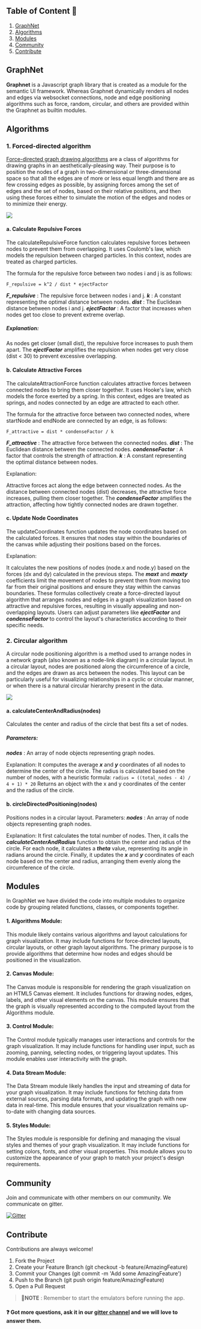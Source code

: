 ## Table of Content 📑

1. [GraphNet](#codelabz)
2. [Algorithms](#algorithms)
3. [Modules](#modules)
4. [Community](#community)
5. [Contribute](#contribute)

## GraphNet

**Graphnet** is a Javascript graph library that is created as a module for the semantic UI framework. Whereas Graphnet dynamically renders all nodes and edges via websocket connections, node and edge positioning algorithms such as force, random, circular, and others are provided within the Graphnet as builtin modules.

## Algorithms

### 1. Forced-directed algorithm

[Force-directed graph drawing algorithms](https://en.wikipedia.org/wiki/Force-directed_graph_drawing) are a class of algorithms for drawing graphs in an aesthetically-pleasing way. Their purpose is to position the nodes of a graph in two-dimensional or three-dimensional space so that all the edges are of more or less equal length and there are as few crossing edges as possible, by assigning forces among the set of edges and the set of nodes, based on their relative positions, and then using these forces either to simulate the motion of the edges and nodes or to minimize their energy.

![](https://github.com/Pushpendra766/GraphNet/blob/readme/assets/force-directed.gif)

#### a. Calculate Repulsive Forces
The calculateRepulsiveForce function calculates repulsive forces between nodes to prevent them from overlapping. It uses Coulomb's law, which models the repulsion between charged particles. In this context, nodes are treated as charged particles.

The formula for the repulsive force between two nodes i and j is as follows:

`F_repulsive = k^2 / dist * ejectFactor`

***F_repulsive*** : The repulsive force between nodes i and j.
***k*** : A constant representing the optimal distance between nodes.
***dist*** : The Euclidean distance between nodes i and j.
***ejectFactor*** : A factor that increases when nodes get too close to prevent extreme overlap.

##### Explanation:
As nodes get closer (small dist), the repulsive force increases to push them apart.
The ***ejectFactor*** amplifies the repulsion when nodes get very close (dist < 30) to prevent excessive overlapping.
#### b. Calculate Attractive Forces
The calculateAttractionForce function calculates attractive forces between connected nodes to bring them closer together. It uses Hooke's law, which models the force exerted by a spring. In this context, edges are treated as springs, and nodes connected by an edge are attracted to each other.

The formula for the attractive force between two connected nodes, where startNode and endNode are connected by an edge, is as follows:

`F_attractive = dist * condenseFactor / k`

***F_attractive*** : The attractive force between the connected nodes.
***dist*** : The Euclidean distance between the connected nodes.
***condenseFactor*** : A factor that controls the strength of attraction.
***k*** : A constant representing the optimal distance between nodes.

Explanation:

Attractive forces act along the edge between connected nodes.
As the distance between connected nodes (dist) decreases, the attractive force increases, pulling them closer together.
The ***condenseFactor*** amplifies the attraction, affecting how tightly connected nodes are drawn together.
#### c. Update Node Coordinates
The updateCoordinates function updates the node coordinates based on the calculated forces. It ensures that nodes stay within the boundaries of the canvas while adjusting their positions based on the forces.

Explanation:

It calculates the new positions of nodes (node.x and node.y) based on the forces (dx and dy) calculated in the previous steps.
The ***maxt*** and ***maxty*** coefficients limit the movement of nodes to prevent them from moving too far from their original positions and ensure they stay within the canvas boundaries.
These formulas collectively create a force-directed layout algorithm that arranges nodes and edges in a graph visualization based on attractive and repulsive forces, resulting in visually appealing and non-overlapping layouts. Users can adjust parameters like ***ejectFactor*** and ***condenseFactor*** to control the layout's characteristics according to their specific needs.

### 2. Circular algorithm

A circular node positioning algorithm is a method used to arrange nodes in a network graph (also known as a node-link diagram) in a circular layout. In a circular layout, nodes are positioned along the circumference of a circle, and the edges are drawn as arcs between the nodes. This layout can be particularly useful for visualizing relationships in a cyclic or circular manner, or when there is a natural circular hierarchy present in the data.

![](https://github.com/Pushpendra766/GraphNet/blob/readme/assets/circle-directed.gif)

#### a. calculateCenterAndRadius(nodes)

Calculates the center and radius of the circle that best fits a set of nodes.

##### Parameters:
***nodes*** : An array of node objects representing graph nodes.

Explanation:
It computes the average ***x*** and ***y*** coordinates of all nodes to determine the center of the circle.
The radius is calculated based on the number of nodes, with a heuristic formula: 
`radius = ((total_nodes - 4) / 4 + 1) * 20`
Returns an object with the x and y coordinates of the center and the radius of the circle.

#### b. circleDirectedPositioning(nodes)

Positions nodes in a circular layout.
Parameters:
***nodes*** : An array of node objects representing graph nodes.

Explanation:
It first calculates the total number of nodes.
Then, it calls the ***calculateCenterAndRadius*** function to obtain the center and radius of the circle.
For each node, it calculates a ***theta*** value, representing its angle in radians around the circle.
Finally, it updates the ***x*** and ***y*** coordinates of each node based on the center and radius, arranging them evenly along the circumference of the circle.

## Modules

In GraphNet we have divided the code into multiple modules to organize code by grouping related functions, classes, or components together.

#### 1. Algorithms Module:

This module likely contains various algorithms and layout calculations for graph visualization. It may include functions for force-directed layouts, circular layouts, or other graph layout algorithms. The primary purpose is to provide algorithms that determine how nodes and edges should be positioned in the visualization.
#### 2. Canvas Module:

The Canvas module is responsible for rendering the graph visualization on an HTML5 Canvas element. It includes functions for drawing nodes, edges, labels, and other visual elements on the canvas. This module ensures that the graph is visually represented according to the computed layout from the Algorithms module.
#### 3. Control Module:

The Control module typically manages user interactions and controls for the graph visualization. It may include functions for handling user input, such as zooming, panning, selecting nodes, or triggering layout updates. This module enables user interactivity with the graph.
#### 4. Data Stream Module:

The Data Stream module likely handles the input and streaming of data for your graph visualization. It may include functions for fetching data from external sources, parsing data formats, and updating the graph with new data in real-time. This module ensures that your visualization remains up-to-date with changing data sources.
#### 5. Styles Module:

The Styles module is responsible for defining and managing the visual styles and themes of your graph visualization. It may include functions for setting colors, fonts, and other visual properties. This module allows you to customize the appearance of your graph to match your project's design requirements.


## Community

Join and communicate with other members on our community. We communicate on gitter.

[![Gitter](https://badges.gitter.im/scorelab/CodeLabz.svg)](https://app.gitter.im/#/room/#scorelab_graphnet:gitter.im)

## Contribute

Contributions are always welcome!

1. Fork the Project
2. Create your Feature Branch (git checkout -b feature/AmazingFeature)
3. Commit your Changes (git commit -m 'Add some AmazingFeature')
4. Push to the Branch (git push origin feature/AmazingFeature)
5. Open a Pull Request

> 📝**NOTE** : Remember to start the emulators before running the app.

#### ❓ Got more questions, ask it in our [gitter channel](https://app.gitter.im/#/room/#scorelab_graphnet:gitter.im) and we will love to answer them.
